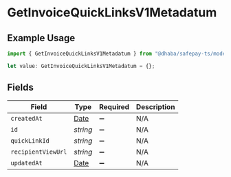 # GetInvoiceQuickLinksV1Metadatum

## Example Usage

```typescript
import { GetInvoiceQuickLinksV1Metadatum } from "@dhaba/safepay-ts/models/operations";

let value: GetInvoiceQuickLinksV1Metadatum = {};
```

## Fields

| Field                                                                                         | Type                                                                                          | Required                                                                                      | Description                                                                                   |
| --------------------------------------------------------------------------------------------- | --------------------------------------------------------------------------------------------- | --------------------------------------------------------------------------------------------- | --------------------------------------------------------------------------------------------- |
| `createdAt`                                                                                   | [Date](https://developer.mozilla.org/en-US/docs/Web/JavaScript/Reference/Global_Objects/Date) | :heavy_minus_sign:                                                                            | N/A                                                                                           |
| `id`                                                                                          | *string*                                                                                      | :heavy_minus_sign:                                                                            | N/A                                                                                           |
| `quickLinkId`                                                                                 | *string*                                                                                      | :heavy_minus_sign:                                                                            | N/A                                                                                           |
| `recipientViewUrl`                                                                            | *string*                                                                                      | :heavy_minus_sign:                                                                            | N/A                                                                                           |
| `updatedAt`                                                                                   | [Date](https://developer.mozilla.org/en-US/docs/Web/JavaScript/Reference/Global_Objects/Date) | :heavy_minus_sign:                                                                            | N/A                                                                                           |